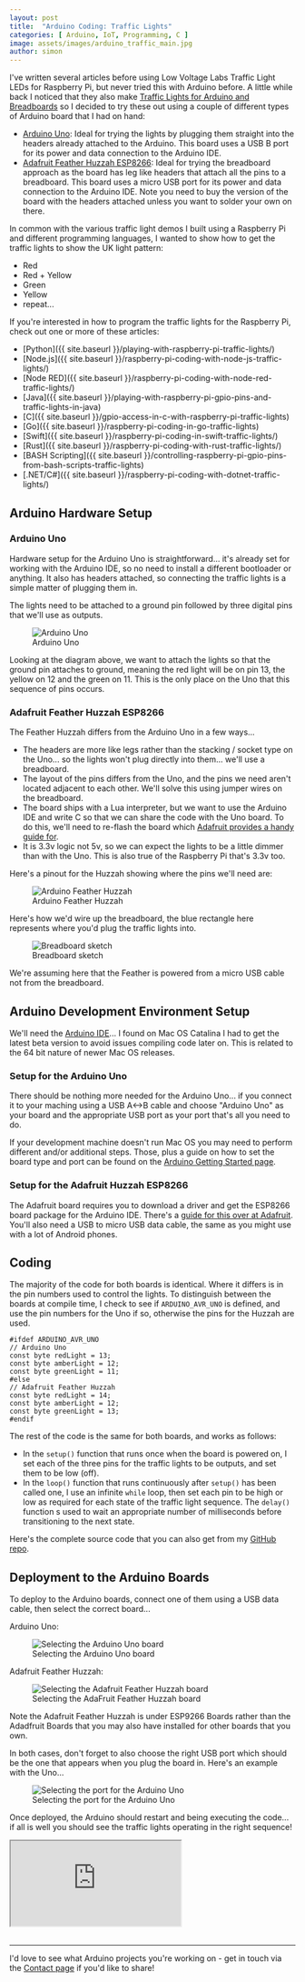 ```yaml
---
layout: post
title:  "Arduino Coding: Traffic Lights"
categories: [ Arduino, IoT, Programming, C ]
image: assets/images/arduino_traffic_main.jpg
author: simon
---
```

I've written several articles before using Low Voltage Labs Traffic Light LEDs for Raspberry Pi, but never tried this with Arduino before.  A little while back I noticed that they also make [Traffic Lights for Arduino and Breadboards](https://www.amazon.com/dp/B07N7V3VWS) so I decided to try these out using a couple of different types of Arduino board that I had on hand:

* [Arduino Uno](https://www.arduino.cc/en/Guide/ArduinoUno): Ideal for trying the lights by plugging them straight into the headers already attached to the Arduino.  This board uses a USB B port for its power and data connection to the Arduino IDE.
* [Adafruit Feather Huzzah ESP8266](https://learn.adafruit.com/adafruit-feather-huzzah-esp8266/overview): Ideal for trying the breadboard approach as the board has leg like headers that attach all the pins to a breadboard.  This board uses a micro USB port for its power and data connection to the Arduino IDE.  Note you need to buy the version of the board with the headers attached unless you want to solder your own on there.

In common with the various traffic light demos I built using a Raspberry Pi and different programming languages, I wanted to show how to get the traffic lights to show the UK light pattern:

* Red
* Red + Yellow
* Green
* Yellow
* repeat...

If you're interested in how to program the traffic lights for the Raspberry Pi, check out one or more of these articles:

* [Python]({{ site.baseurl }}/playing-with-raspberry-pi-traffic-lights/)
* [Node.js]({{ site.baseurl }}/raspberry-pi-coding-with-node-js-traffic-lights/)
* [Node RED]({{ site.baseurl }}/raspberry-pi-coding-with-node-red-traffic-lights/)
* [Java]({{ site.baseurl }}/playing-with-raspberry-pi-gpio-pins-and-traffic-lights-in-java)
* [C]({{ site.baseurl }}/gpio-access-in-c-with-raspberry-pi-traffic-lights)
* [Go]({{ site.baseurl }}/raspberry-pi-coding-in-go-traffic-lights)
* [Swift]({{ site.baseurl }}/raspberry-pi-coding-in-swift-traffic-lights/)
* [Rust]({{ site.baseurl }}/raspberry-pi-coding-with-rust-traffic-lights/)
* [BASH Scripting]({{ site.baseurl }}/controlling-raspberry-pi-gpio-pins-from-bash-scripts-traffic-lights)
* [.NET/C#]({{ site.baseurl }}/raspberry-pi-coding-with-dotnet-traffic-lights/)

## Arduino Hardware Setup

### Arduino Uno

Hardware setup for the Arduino Uno is straightforward... it's already set for working with the Arduino IDE, so no need to install a different bootloader or anything.  It also has headers attached, so connecting the traffic lights is a simple matter of plugging them in.

The lights need to be attached to a ground pin followed by three digital pins that we'll use as outputs.

<figure class="figure">
  <img src="{{ site.baseurl }}/assets/images/arduino_traffic_arduino_uno.jpg" class="figure-img img-fluid" alt="Arduino Uno">
  <figcaption class="figure-caption text-center">Arduino Uno</figcaption>
</figure>

Looking at the diagram above, we want to attach the lights so that the ground pin attaches to ground, meaning the red light will be on pin 13, the yellow on 12 and the green on 11.  This is the only place on the Uno that this sequence of pins occurs.

### Adafruit Feather Huzzah ESP8266

The Feather Huzzah differs from the Arduino Uno in a few ways...

* The headers are more like legs rather than the stacking / socket type on the Uno... so the lights won't plug directly into them... we'll use a breadboard.
* The layout of the pins differs from the Uno, and the pins we need aren't located adjacent to each other.  We'll solve this using jumper wires on the breadboard.
* The board ships with a Lua interpreter, but we want to use the Arduino IDE and write C so that we can share the code with the Uno board.  To do this, we'll need to re-flash the board which [Adafruit provides a handy guide for](https://learn.adafruit.com/adafruit-feather-huzzah-esp8266/using-arduino-ide).
* It is 3.3v logic not 5v, so we can expect the lights to be a little dimmer than with the Uno.  This is also true of the Raspberry Pi that's 3.3v too.

Here's a pinout for the Huzzah showing where the pins we'll need are:

<figure class="figure">
  <img src="{{ site.baseurl }}/assets/images/arduino_traffic_adafruit_feather_huzzah.jpg" class="figure-img img-fluid" alt="Arduino Feather Huzzah">
  <figcaption class="figure-caption text-center">Arduino Feather Huzzah</figcaption>
</figure>

Here's how we'd wire up the breadboard, the blue rectangle here represents where you'd plug the traffic lights into.

<figure class="figure">
  <img src="{{ site.baseurl }}/assets/images/arduino_traffic_breadboard_sketch.png" class="figure-img img-fluid" alt="Breadboard sketch">
  <figcaption class="figure-caption text-center">Breadboard sketch</figcaption>
</figure>

We're assuming here that the Feather is powered from a micro USB cable not from the breadboard.

## Arduino Development Environment Setup

We'll need the [Arduino IDE](https://www.arduino.cc/en/Main/Software)... I found on Mac OS Catalina I had to get the latest beta version to avoid issues compiling code later on.  This is related to the 64 bit nature of newer Mac OS releases.

### Setup for the Arduino Uno

There should be nothing more needed for the Arduino Uno... if you connect it to your maching using a USB A<->B cable and choose "Arduino Uno" as your board and the appropriate USB port as your port that's all you need to do.

If your development machine doesn't run Mac OS you may need to perform different and/or additional steps.  Those, plus a guide on how to set the board type and port can be found on the [Arduino Getting Started page](https://www.arduino.cc/en/Guide/HomePage).

### Setup for the Adafruit Huzzah ESP8266

The Adafruit board requires you to download a driver and get the ESP8266 board package for the Arduino IDE.  There's a [guide for this over at Adafruit](https://learn.adafruit.com/adafruit-feather-huzzah-esp8266/using-arduino-ide).  You'll also need a USB to micro USB data cable, the same as you might use with a lot of Android phones.

## Coding

The majority of the code for both boards is identical.  Where it differs is in the pin numbers used to control the lights.  To distinguish between the boards at compile time, I check to see if `ARDUINO_AVR_UNO` is defined, and use the pin numbers for the Uno if so, otherwise the pins for the Huzzah are used.

```
#ifdef ARDUINO_AVR_UNO
// Arduino Uno
const byte redLight = 13;
const byte amberLight = 12;
const byte greenLight = 11;
#else
// Adafruit Feather Huzzah
const byte redLight = 14;
const byte amberLight = 12;
const byte greenLight = 13;
#endif
```

The rest of the code is the same for both boards, and works as follows:

* In the `setup()` function that runs once when the board is powered on, I set each of the three pins for the traffic lights to be outputs, and set them to be low (off).
* In the `loop()` function that runs continuously after `setup()` has been called one, I use an infinite `while` loop, then set each pin to be high or low as required for each state of the traffic light sequence.  The `delay()` function s used to wait an appropriate number of milliseconds before transitioning to the next state.

Here's the complete source code that you can also get from my [GitHub repo](https://github.com/simonprickett/arduino-traffic-lights).

<script src="https://gist.github.com/simonprickett/0e9e24e3b85ebcfd5032aa30b9effa9e.js"></script>

## Deployment to the Arduino Boards

To deploy to the Arduino boards, connect one of them using a USB data cable, then select the correct board...

Arduino Uno:

<figure class="figure">
  <img src="{{ site.baseurl }}/assets/images/arduino_traffic_select_board_uno.png" class="figure-img img-fluid" alt="Selecting the Arduino Uno board">
  <figcaption class="figure-caption text-center">Selecting the Arduino Uno board</figcaption>
</figure>

Adafruit Feather Huzzah:

<figure class="figure">
  <img src="{{ site.baseurl }}/assets/images/arduino_traffic_select_board_feather.png" class="figure-img img-fluid" alt="Selecting the Adafruit Feather Huzzah board">
  <figcaption class="figure-caption text-center">Selecting the AdaFruit Feather Huzzah board</figcaption>
</figure>

Note the Adafruit Feather Huzzah is under ESP9266 Boards rather than the Adadfruit Boards that you may also have installed for other boards that you own.

In both cases, don't forget to also choose the right USB port which should be the one that appears when you plug the board in.  Here's an example with the Uno...

<figure class="figure">
  <img src="{{ site.baseurl }}/assets/images/arduino_traffic_arduino_uno_port.png" class="figure-img img-fluid" alt="Selecting the port for the Arduino Uno">
  <figcaption class="figure-caption text-center">Selecting the port for the Arduino Uno</figcaption>
</figure>

Once deployed, the Arduino should restart and being executing the code... if all is well you should see the traffic lights operating in the right sequence!

<div class="embed-responsive embed-responsive-16by9">
  <iframe class="embed-responsive-item" src="https://www.youtube.com/embed/LWPLDHDKhTo" allowfullscreen></iframe>
</div><br/>

---

I'd love to see what Arduino projects you're working on - get in touch via the [Contact page](https://simonprickett.dev/contact/) if you'd like to share!